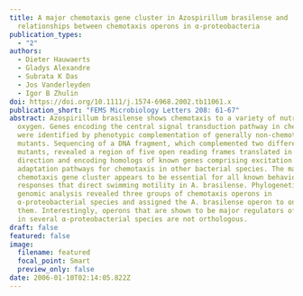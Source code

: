 ```yaml
---
title: A major chemotaxis gene cluster in Azospirillum brasilense and
  relationships between chemotaxis operons in α-proteobacteria
publication_types:
  - "2"
authors:
  - Dieter Hauwaerts
  - Gladys Alexandre
  - Subrata K Das
  - Jos Vanderleyden
  - Igor B Zhulin
doi: https://doi.org/10.1111/j.1574-6968.2002.tb11061.x
publication_short: "FEMS Microbiology Letters 208: 61-67"
abstract: Azospirillum brasilense shows chemotaxis to a variety of nutrients and
  oxygen. Genes encoding the central signal transduction pathway in chemotaxis
  were identified by phenotypic complementation of generally non-chemotactic
  mutants. Sequencing of a DNA fragment, which complemented two different
  mutants, revealed a region of five open reading frames translated in one
  direction and encoding homologs of known genes comprising excitation and
  adaptation pathways for chemotaxis in other bacterial species. The major
  chemotaxis gene cluster appears to be essential for all known behavioral
  responses that direct swimming motility in A. brasilense. Phylogenetic and
  genomic analysis revealed three groups of chemotaxis operons in
  α-proteobacterial species and assigned the A. brasilense operon to one of
  them. Interestingly, operons that are shown to be major regulators of behavior
  in several α-proteobacterial species are not orthologous.
draft: false
featured: false
image:
  filename: featured
  focal_point: Smart
  preview_only: false
date: 2006-01-10T02:14:05.822Z
---
```

